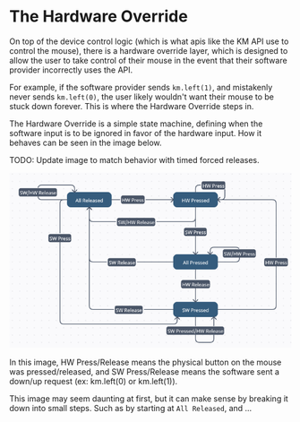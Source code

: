 # The Hardware Override

On top of the device control logic (which is what apis like the KM API use to control the mouse), there is a hardware
override layer, which is designed to allow the user to take control of their mouse in the event that their software
provider incorrectly uses the API.

For example, if the software provider sends `km.left(1)`, and mistakenly never sends `km.left(0)`, the user likely
wouldn't want their mouse to be stuck down forever. This is where the Hardware Override steps in.

The Hardware Override is a simple state machine, defining when the software input is to be ignored in favor of the
hardware input. How it behaves can be seen in the image below.

TODO: Update image to match behavior with timed forced releases.

![Hardware Override State Machine](./imgs/hardware_override_state_machine.png)

In this image, HW Press/Release means the physical button on the mouse was pressed/released, and SW Press/Release means
the software sent a down/up request (ex: km.left(0) or km.left(1)).

This image may seem daunting at first, but it can make sense by breaking it down into small steps. Such as by starting
at `All Released`, and ...
